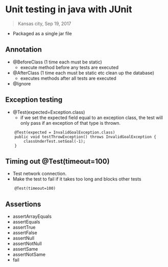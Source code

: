 # Unit testing in java with JUnit
> Kansas city, Sep 19, 2017

- Packaged as a single jar file

## Annotation

- @BeforeClass (1 time each must be static)
    - execute method before any tests are executed
- @AfterClass (1 time each must be static etc clean up the database)
    - executes methods after all tests are executed
- @Ignore

## Exception testing
- @Test(expected=Exception.class)
    - if we set the expected field equal to an exception class, the test will
    only pass if an exception of that type is thrown.

```
    @Test(expected = InvalidGoalException.class) 
    public void testThrowException() throws InvalidGoalException {
        classUnderTest.setGoal(-1);
    }
```

## Timing out @Test(timeout=100)
- Test network connection.
- Make the test to fail if it takes too long and blocks other tests

```
    @Test(timeout=100)
```

## Assertions
- assertArrayEquals
- assertEquals
- assertTrue
- assertFalse
- assertNull
- assertNotNull
- assertSame
- assertNotSame
- fail